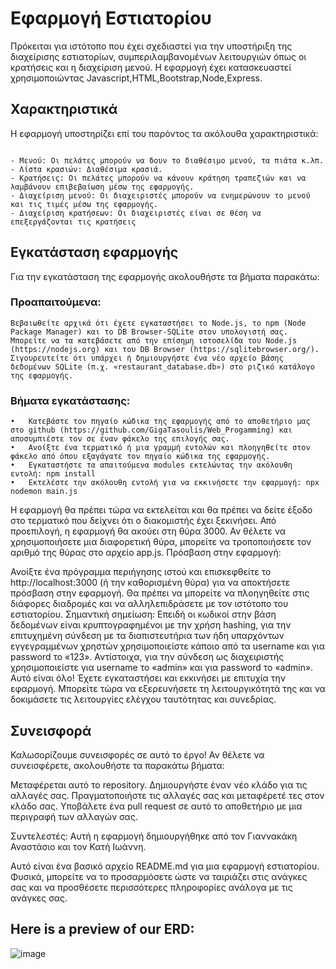 # Εφαρμογή Εστιατορίου
Πρόκειται για ιστότοπο που έχει σχεδιαστεί για την υποστήριξη της διαχείρισης εστιατορίων, συμπεριλαμβανομένων λειτουργιών όπως οι κρατήσεις και η διαχείριση μενού. Η εφαρμογή έχει κατασκευαστεί χρησιμοποιώντας Javascript,HTML,Bootstrap,Node,Express.

## Χαρακτηριστικά
Η εφαρμογή υποστηρίζει επί του παρόντος τα ακόλουθα χαρακτηριστικά:

``` 

- Μενού: Οι πελάτες μπορούν να δουν το διαθέσιμο μενού, τα πιάτα κ.λπ.
- Λίστα κρασιών: Διαθέσιμα κρασιά.
- Κρατήσεις: Οι πελάτες μπορούν να κάνουν κράτηση τραπεζιών και να λαμβάνουν επιβεβαίωση μέσω της εφαρμογής.
- Διαχείριση μενού: Οι διαχειριστές μπορούν να ενημερώνουν το μενού και τις τιμές μέσω της εφαρμογής.
- Διαχείριση κρατήσεων: Οι διαχειριστές είναι σε θέση να επεξεργάζονται τις κρατήσεις

```



## Εγκατάσταση εφαρμογής
Για την εγκατάσταση της εφαρμογής ακολουθήστε τα βήματα παρακάτω:

### Προαπαιτούμενα:

```Βεβαιωθείτε αρχικά ότι έχετε εγκαταστήσει το Node.js, το npm (Node Package Manager) και το DB Browser-SQLite στον υπολογιστή σας. Μπορείτε να τα κατεβάσετε από την επίσημη ιστοσελίδα του Node.js (https://nodejs.org) και του DB Browser (https://sqlitebrowser.org/). Σιγουρευτείτε ότι υπάρχει ή δημιουργήστε ένα νέο αρχείο βάσης δεδομένων SQLite (π.χ. «restaurant_database.db») στο ριζικό κατάλογο της εφαρμογής.```

### Βήματα εγκατάστασης:
```
•	Κατεβάστε τον πηγαίο κώδικα της εφαρμογής από το αποθετήριο μας στο github (https://github.com/GigaTasoulis/Web_Progamming) και αποσυμπιέστε τον σε έναν φάκελο της επιλογής σας.
•	Ανοίξτε ένα τερματικό ή μια γραμμή εντολών και πλοηγηθείτε στον φάκελο από όπου εξαγάγατε τον πηγαίο κώδικα της εφαρμογής.
•	Εγκαταστήστε τα απαιτούμενα modules εκτελώντας την ακόλουθη εντολή: npm install
•	Εκτελέστε την ακόλουθη εντολή για να εκκινήσετε την εφαρμογή: npx nodemon main.js 
```

Η εφαρμογή θα πρέπει τώρα να εκτελείται και θα πρέπει να δείτε έξοδο στο τερματικό που δείχνει ότι ο διακομιστής έχει ξεκινήσει.
Από προεπιλογή, η εφαρμογή θα ακούει στη θύρα 3000. Αν θέλετε να χρησιμοποιήσετε μια διαφορετική θύρα, μπορείτε να τροποποιήσετε τον αριθμό της θύρας στο αρχείο app.js.
Πρόσβαση στην εφαρμογή:

Ανοίξτε ένα πρόγραμμα περιήγησης ιστού και επισκεφθείτε το http://localhost:3000 (ή την καθορισμένη θύρα) για να αποκτήσετε πρόσβαση στην εφαρμογή.
Θα πρέπει να μπορείτε να πλοηγηθείτε στις διάφορες διαδρομές και να αλληλεπιδράσετε με τον ιστότοπο του εστιατορίου.
Σημαντική σημείωση: Επειδή οι κωδικοί στην βάση δεδομένων είναι κρυπτογραφημένοι με την χρήση hashing, για την επιτυχημένη σύνδεση με τα διαπιστευτήρια των ήδη υπαρχόντων εγγεγραμμένων χρηστών χρησιμοποιείστε κάποιο από τα username και για password το «123». Αντίστοιχα, για την σύνδεση ως διαχειριστής χρησιμοποιείστε για username το «admin» και για password το «admin».
Αυτό είναι όλο! Έχετε εγκαταστήσει και εκκινήσει με επιτυχία την εφαρμογή. Μπορείτε τώρα να εξερευνήσετε τη λειτουργικότητά της και να δοκιμάσετε τις λειτουργίες ελέγχου ταυτότητας και συνεδρίας.

## Συνεισφορά
Καλωσορίζουμε συνεισφορές σε αυτό το έργο! Αν θέλετε να συνεισφέρετε, ακολουθήστε τα παρακάτω βήματα:

Μεταφέρεται αυτό το repository.
Δημιουργήστε έναν νέο κλάδο για τις αλλαγές σας.
Πραγματοποιήστε τις αλλαγές σας και μεταφέρετέ τες στον κλάδο σας.
Υποβάλετε ένα pull request σε αυτό το αποθετήριο με μια περιγραφή των αλλαγών σας.

Συντελεστές:
Αυτή η εφαρμογή δημιουργήθηκε από τον Γιαννακάκη Αναστάσιο και τον Κατή Ιωάννη.


Αυτό είναι ένα βασικό αρχείο README.md για μια εφαρμογή εστιατορίου. Φυσικά, μπορείτε να το προσαρμόσετε ώστε να ταιριάζει στις ανάγκες σας και να προσθέσετε περισσότερες πληροφορίες ανάλογα με τις ανάγκες σας.

## Here is a preview of our ERD:

![image](https://github.com/GigaTasoulis/Web_Progamming/assets/119429929/77a19531-ff7c-46b0-b28b-cd76919dca8e)


